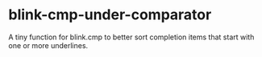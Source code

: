 # blink-cmp-under-comparator
A tiny function for blink.cmp to better sort completion items that start with one or more underlines.
